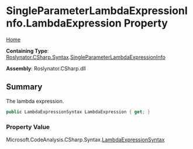<a name="_Top"></a>

# SingleParameterLambdaExpressionInfo\.LambdaExpression Property

[Home](../../../../../README.md#_Top)

**Containing Type**: [Roslynator.CSharp.Syntax](../../README.md#_Top)\.[SingleParameterLambdaExpressionInfo](../README.md#_Top)

**Assembly**: Roslynator\.CSharp\.dll

## Summary

The lambda expression\.

```csharp
public LambdaExpressionSyntax LambdaExpression { get; }
```

### Property Value

Microsoft\.CodeAnalysis\.CSharp\.Syntax\.[LambdaExpressionSyntax](https://docs.microsoft.com/en-us/dotnet/api/microsoft.codeanalysis.csharp.syntax.lambdaexpressionsyntax)

